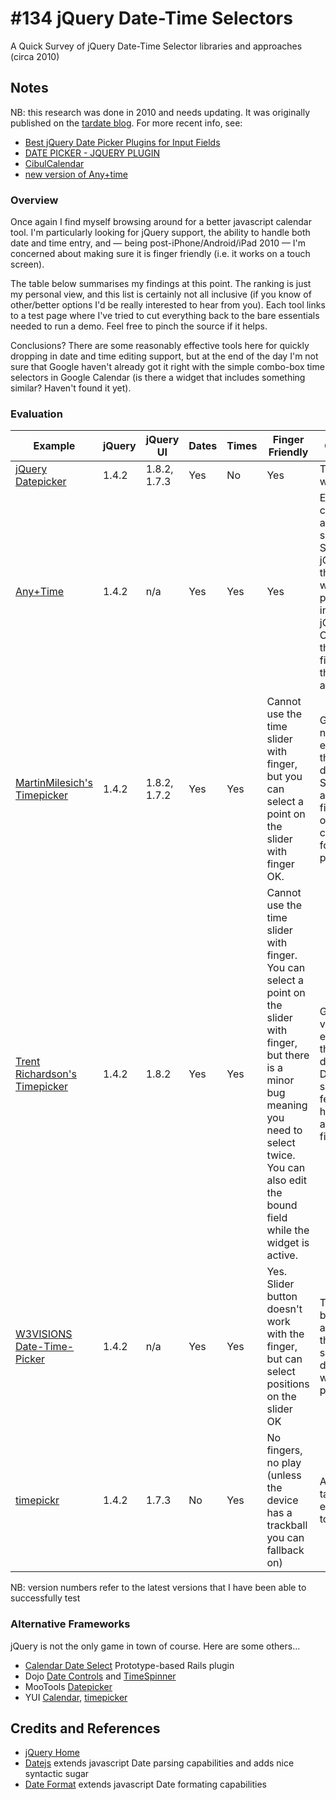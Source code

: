 # #134 jQuery Date-Time Selectors

A Quick Survey of jQuery Date-Time Selector libraries and approaches (circa 2010)

## Notes

NB: this research was done in 2010 and needs updating. It was originally published on the [tardate blog](https://blog.tardate.com/2010/06/quick-survey-of-jquery-datetime-widgets.html).
For more recent info, see:

* [Best jQuery Date Picker Plugins for Input Fields](https://blog.teamtreehouse.com/best-jquery-date-picker-plugins-for-input-fields)
* [DATE PICKER - JQUERY PLUGIN](https://www.eyecon.ro/datepicker/)
* [CibulCalendar](https://github.com/kaore/CibulCalendar)
* [new version of Any+time](https://www.ama3.com/anytime/)

### Overview

Once again I find myself browsing around for a better javascript calendar tool. I'm particularly looking for jQuery support, the ability to handle both date and time entry, and — being post-iPhone/Android/iPad 2010 — I'm concerned about making sure it is finger friendly (i.e. it works on a touch screen).

The table below summarises my findings at this point. The ranking is just my personal view, and this list is certainly not all inclusive (if you know of other/better options I'd be really interested to hear from you). Each tool links to a test page where I've tried to cut everything back to the bare essentials needed to run a demo. Feel free to pinch the source if it helps.

Conclusions? There are some reasonably effective tools here for quickly dropping in date and time editing support, but at the end of the day I'm not sure that Google haven't already got it right with the simple combo-box time selectors in Google Calendar (is there a widget that includes something similar? Haven't found it yet).

### Evaluation

| Example | jQuery | jQuery UI |  Dates | Times | Finger Friendly | Comments | Rank |
|--------|--------|-----------|--------|-------|-----------------|----------|------|
| [jQuery Datepicker](./jquery-datepicker.html) | 1.4.2 | 1.8.2, 1.7.3 |  Yes | No  | Yes | The standard widget  | B |
| [Any+Time](./anytime.html) | 1.4.2 | n/a          |  Yes | Yes | Yes | Extensively customisable and scriptable. Supports jQuery UI themes. Also works with prototype instead of jQuery. Cannot edit the bound field while the widget is active. | A |
| [MartinMilesich's Timepicker](./martin_milesich-timepicker.html) | 1.4.2 | 1.8.2, 1.7.2 |  Yes | Yes | Cannot use the time slider with finger, but you can select a point on the slider with finger OK. | Generally neat extension of the standard datepicker. Supports alternate fields to split out date/time component for easier processing.  | A- |
| [Trent Richardson's Timepicker](./timepicker.html) | 1.4.2 | 1.8.2        |  Yes | Yes | Cannot use the time slider with finger. You can select a point on the slider with finger, but there is a minor bug meaning you need to select twice. You can also edit the bound field while the widget is active. | Generally a very neat extension of the standard datepicker. Doesn't support all features however e.g. alternate fields  | B+ |
| [W3VISIONS Date-Time-Picker](http://blog.w3visions.com/2009/04/date-time-picker-with-jquery-ui-datepicker/) | 1.4.2 | n/a          |  Yes | Yes | Yes. Slider button doesn't work with the finger, but can select positions on the slider OK | The UI is a bit klunky and no themes support so I didn't bother with a demo page for this  | B- |
| [timepickr](./timepickr.html) | 1.4.2 | 1.7.3        |  No  | Yes | No fingers, no play (unless the device has a trackball you can fallback on)  | A different take on time entry. Maybe too different.  | C |

NB: version numbers refer to the latest versions that I have been able to successfully test

### Alternative Frameworks

jQuery is not the only game in town of course. Here are some others...

* [Calendar Date Select](http://code.google.com/p/calendardateselect/) Prototype-based Rails plugin
* Dojo [Date Controls](http://dojocampus.org/explorer/#Dijit_Form%20Controls_Text%20Boxes_Date) and [TimeSpinner](http://dojocampus.org/explorer/#Dojox_Widgets_TimeSpinner)
* MooTools [Datepicker](http://www.monkeyphysics.com/mootools/script/2/datepicker)
* YUI [Calendar](http://developer.yahoo.com/yui/calendar/), [timepicker](http://yuilibrary.com/gallery/show/timepicker)

## Credits and References

* [jQuery Home](https://jquery.com/)
* [Datejs](https://github.com/datejs/Datejs) extends javascript Date parsing capabilities and adds nice syntactic sugar
* [Date Format](http://blog.stevenlevithan.com/archives/date-time-format) extends javascript Date formating capabilities
